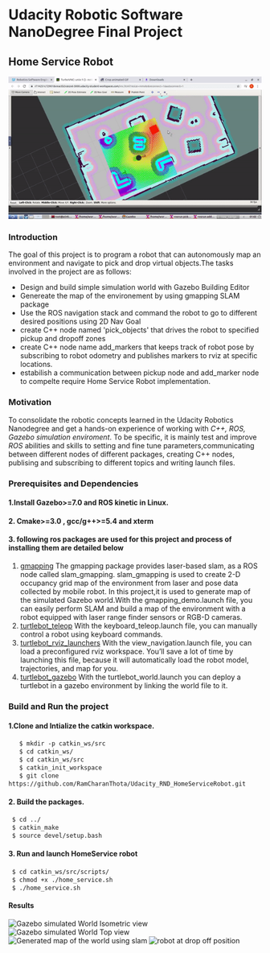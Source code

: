 # Udacity Robotic Software NanoDegree Final Project
## Home Service Robot

![](Images/Home_service_robot_final.gif)

### Introduction
The goal of this project is to program a robot that can autonomously map an environment and navigate to pick and drop virtual objects.The tasks involved in the project are as follows:

* Design and build simple simulation world with Gazebo Building Editor
* Genereate the map of the environement by using gmapping SLAM package
* Use the ROS navigation stack and command the robot to go to different desired positions using 2D Nav Goal
* create C++ node named 'pick_objects' that drives the robot to specified pickup and dropoff zones
* create  C++ node name add_markers that keeps track of robot pose by subscribing to robot odometry and publishes markers to rviz at specific locations. 
* estabilish a communication between pickup node and add_marker node to compelte require Home Service Robot implementation.



### Motivation
To consolidate the robotic concepts learned in the Udacity Robotics Nanodegree and get a hands-on experience of working with _C++, ROS, Gazebo simulation enviroment_. To be specific, it is mainly test and improve _ROS_ abilities and skills to setting and fine tune parameters,communicating between different nodes of different packages, creating C++ nodes, publising and subscribing to different topics and writing launch files.

 
      
### Prerequisites and Dependencies

#### 1.Install Gazebo>=7.0 and ROS kinetic in Linux.

#### 2. Cmake>=3.0 , gcc/g++>=5.4 and xterm

#### 3. following ros packages are used for this project and process of installing them are detailed below
  1. [gmapping](http://wiki.ros.org/gmapping)
  The gmapping package provides laser-based slam, as a ROS node called slam_gmapping. slam_gmapping is used to create 2-D occupancy grid map of the environment from laser and pose data collected by mobile robot. In this project,it is used to generate map of the simulated Gazebo world.With the gmapping_demo.launch file, you can easily perform SLAM and build a map of the environment with a robot equipped with laser range finder sensors or RGB-D cameras.
  2. [turtlebot_teleop](http://wiki.ros.org/turtlebot_teleop)
   With the keyboard_teleop.launch file, you can manually control a robot using keyboard commands.
  3. [turtlebot_rviz_launchers](http://wiki.ros.org/turtlebot_rviz_launchers)
  With the view_navigation.launch file, you can load a preconfigured rviz workspace. You’ll save a lot of time by launching this file, because it will automatically load the robot model, trajectories, and map for you.
  4. [turtlebot_gazebo](http://wiki.ros.org/turtlebot_gazebo)
  With the turtlebot_world.launch you can deploy a turtlebot in a gazebo environment by linking the world file to it.
   
        

### Build and Run the project

#### 1.Clone and Intialize the catkin workspace.
    
    
       $ mkdir -p catkin_ws/src
       $ cd catkin_ws/
       $ cd catkin_ws/src
       $ catkin_init_workspace
       $ git clone https://github.com/RamCharanThota/Udacity_RND_HomeServiceRobot.git
        
    
#### 2. Build the packages.
     
     
     $ cd ../
     $ catkin_make
     $ source devel/setup.bash

#### 3. Run and launch HomeService robot
     $ cd catkin_ws/src/scripts/
     $ chmod +x ./home_service.sh
     $ ./home_service.sh
     
#### Results
![Gazebo simulated World Isometric view](gazebo_isometric_view.png)
![Gazebo simulated World Top view](gazebo_top_view.png)
![Generated map of the world using slam](mapped_world.png)
![robot at drop off position](robot_drop_off_position.png)




     
     
 

